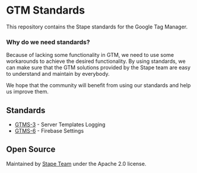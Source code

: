# GTM Standards

This repository contains the Stape standards for the Google Tag Manager.

### Why do we need standards?

Because of lacking some functionality in GTM, we need to use some workarounds to achieve the desired functionality.
By using standards, we can make sure that the GTM solutions provided by the Stape team are easy to understand and maintain by everybody.

We hope that the community will benefit from using our standards and help us improve them. 

## Standards

- [GTMS-3](standards/GTMS-3.md) - Server Templates Logging
- [GTMS-6](standards/GTMS-6.md) - Firebase Settings

## Open Source

Maintained by [Stape Team](https://stape.io/) under the Apache 2.0 license.
